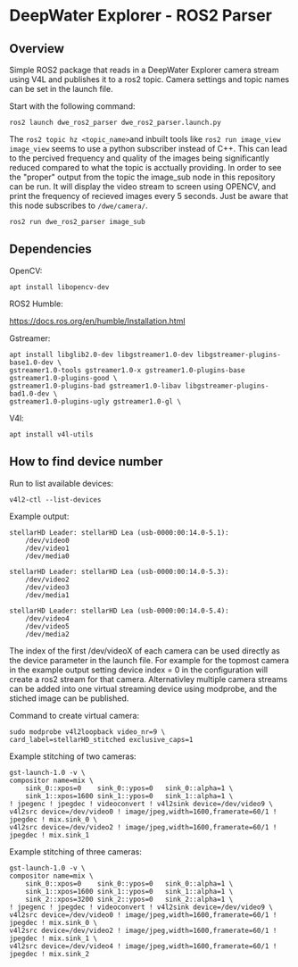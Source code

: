 # DeepWater Explorer - ROS2 Parser


## Overview

Simple ROS2 package that reads in a DeepWater Explorer camera stream using V4L and publishes it to a ros2 topic. Camera settings and topic names can be set in the launch file. 

Start with the following command:
```
ros2 launch dwe_ros2_parser dwe_ros2_parser.launch.py
```

The `ros2 topic hz <topic_name>`and inbuilt tools like `ros2 run image_view image_view` seems to use a python subscriber instead of C++. This can lead to the percived frequency and quality of the images being significantly reduced compared to what the topic is acctually providing. In order to see the "proper" output from the topic the image_sub node in this repository can be run. It will display the video stream to screen using OPENCV, and print the frequency of recieved images every 5 seconds. Just be aware that this node subscribes to `/dwe/camera/`.

```
ros2 run dwe_ros2_parser image_sub
```

## Dependencies

OpenCV:
```
apt install libopencv-dev
```

ROS2 Humble:

https://docs.ros.org/en/humble/Installation.html

Gstreamer:
```
apt install libglib2.0-dev libgstreamer1.0-dev libgstreamer-plugins-base1.0-dev \
gstreamer1.0-tools gstreamer1.0-x gstreamer1.0-plugins-base gstreamer1.0-plugins-good \
gstreamer1.0-plugins-bad gstreamer1.0-libav libgstreamer-plugins-bad1.0-dev \
gstreamer1.0-plugins-ugly gstreamer1.0-gl \
```

V4l:
```
apt install v4l-utils
```


## How to find device number
Run to list available devices:

```
v4l2-ctl --list-devices 
```

Example output:
```
stellarHD Leader: stellarHD Lea (usb-0000:00:14.0-5.1):
	/dev/video0
	/dev/video1
	/dev/media0

stellarHD Leader: stellarHD Lea (usb-0000:00:14.0-5.3):
	/dev/video2
	/dev/video3
	/dev/media1

stellarHD Leader: stellarHD Lea (usb-0000:00:14.0-5.4):
	/dev/video4
	/dev/video5
	/dev/media2

```

The index of the first /dev/videoX of each camera can be used directly as the device parameter in the launch file. For example for the topmost camera in the example output setting device index = 0 in the configuration will create a ros2 stream for that camera. Alternativley multiple camera streams can be added into one virtual streaming device using modprobe, and the stiched image can be published.

Command to create virtual camera:

```
sudo modprobe v4l2loopback video_nr=9 \
card_label=stellarHD_stitched exclusive_caps=1
```

Example stitching of two cameras:
```
gst-launch-1.0 -v \
compositor name=mix \
    sink_0::xpos=0    sink_0::ypos=0   sink_0::alpha=1 \
    sink_1::xpos=1600 sink_1::ypos=0   sink_1::alpha=1 \
! jpegenc ! jpegdec ! videoconvert ! v4l2sink device=/dev/video9 \
v4l2src device=/dev/video0 ! image/jpeg,width=1600,framerate=60/1 ! jpegdec ! mix.sink_0 \
v4l2src device=/dev/video2 ! image/jpeg,width=1600,framerate=60/1 ! jpegdec ! mix.sink_1
```

Example stitching of three cameras:
```
gst-launch-1.0 -v \
compositor name=mix \
    sink_0::xpos=0    sink_0::ypos=0   sink_0::alpha=1 \
    sink_1::xpos=1600 sink_1::ypos=0   sink_1::alpha=1 \
    sink_2::xpos=3200 sink_2::ypos=0   sink_2::alpha=1 \
! jpegenc ! jpegdec ! videoconvert ! v4l2sink device=/dev/video9 \
v4l2src device=/dev/video0 ! image/jpeg,width=1600,framerate=60/1 ! jpegdec ! mix.sink_0 \
v4l2src device=/dev/video2 ! image/jpeg,width=1600,framerate=60/1 ! jpegdec ! mix.sink_1 \
v4l2src device=/dev/video4 ! image/jpeg,width=1600,framerate=60/1 ! jpegdec ! mix.sink_2
```
